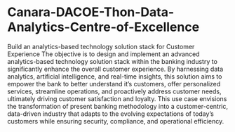 # Canara-DACOE-Thon-Data-Analytics-Centre-of-Excellence
Build an analytics-based technology solution stack for Customer Experience
The objective is to design and implement an advanced analytics-based technology solution stack within the banking industry to significantly enhance the overall customer experience. By harnessing data analytics, artificial intelligence, and real-time insights, this solution aims to empower the bank to better understand it’s customers, offer personalized services, streamline operations, and proactively address customer needs, ultimately driving customer satisfaction and loyalty. This use case envisions the transformation of present banking methodology into a customer-centric, data-driven industry that adapts to the evolving expectations of today’s customers while ensuring security, compliance, and operational efficiency.


